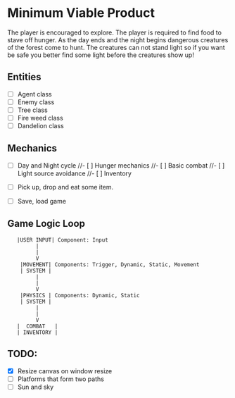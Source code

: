 # Minimum Viable Product

The player is encouraged to explore.
The player is required to find food to stave off hunger.
As the day ends and the night begins dangerous creatures of the forest come to hunt. The creatures can not stand light so if you want be safe you better find some light before the creatures show up!

## Entities
- [ ] Agent class
- [ ] Enemy class
- [ ] Tree class
- [ ] Fire weed class
- [ ] Dandelion class

## Mechanics
- [ ] Day and Night cycle
//- [ ] Hunger mechanics
//- [ ] Basic combat
//- [ ] Light source avoidance
//- [ ] Inventory
- [ ] Pick up, drop and eat some item.


- [ ] Save, load game



## Game Logic Loop


	   |USER INPUT| Component: Input
			 |
			 |
			 V
		|MOVEMENT| Components: Trigger, Dynamic, Static, Movement
		| SYSTEM | 
			 |
			 |
			 V
		|PHYSICS | Components: Dynamic, Static
		| SYSTEM |
			 |
			 |
			 V
	   |  COMBAT   | 
	   | INVENTORY |


## TODO:
- [X] Resize canvas on window resize
- [ ] Platforms that form two paths
- [ ] Sun and sky
